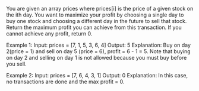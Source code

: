 You are given an array prices where prices[i] is the price of a given stock on the ith day.
You want to maximize your profit by choosing a single day to buy one stock and choosing a different day in the future to sell that stock.
Return the maximum profit you can achieve from this transaction. If you cannot achieve any profit, return 0.

Example 1:
Input: prices = [7, 1, 5, 3, 6, 4]
Output: 5
Explanation: Buy on day 2(price = 1) and sell on day 5 (price = 6), profit = 6 - 1 = 5.
Note that buying on day 2 and selling on day 1 is not allowed because you must buy before you sell.

Example 2:
Input: prices = [7, 6, 4, 3, 1]
Output: 0
Explanation: In this case, no transactions are done and the max profit = 0.
